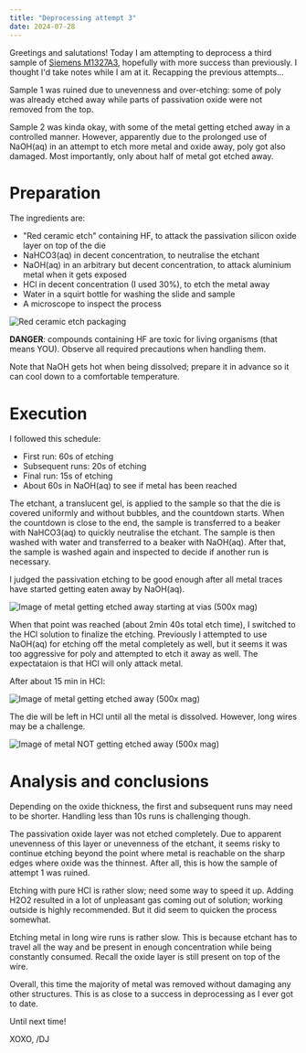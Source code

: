 ```yaml
---
title: "Deprocessing attempt 3"
date: 2024-07-28
---
```


Greetings and salutations! Today I am attempting to deprocess a third sample of [Siemens M1327A3](https://siliconpr0n.org/archive/doku.php?id=infosecdj:siemens:m1327a3), hopefully with more success than previously. I thought I'd take notes while I am at it. Recapping the previous attempts...

Sample 1 was ruined due to unevenness and over-etching: some of poly was already etched away while parts of passivation oxide were not removed from the top.

Sample 2 was kinda okay, with some of the metal getting etched away in a controlled manner. However, apparently due to the prolonged use of NaOH(aq) in an attempt to etch more metal and oxide away, poly got also damaged. Most importantly, only about half of metal got etched away.

# Preparation

The ingredients are:

* "Red ceramic etch" containing HF, to attack the passivation silicon oxide layer on top of the die
* NaHCO3(aq) in decent concentration, to neutralise the etchant
* NaOH(aq) in an arbitrary but decent concentration, to attack aluminium metal when it gets exposed
* HCl in decent concentration (I used 30%), to etch the metal away
* Water in a squirt bottle for washing the slide and sample
* A microscope to inspect the process

![Red ceramic etch packaging](/blarg/assets/20240728/red-ceramic-etch.jpeg)

**DANGER**: compounds containing HF are toxic for living organisms (that means YOU). Observe all required precautions when handling them.

Note that NaOH gets hot when being dissolved; prepare it in advance so it can cool down to a comfortable temperature.

# Execution

I followed this schedule:

* First run: 60s of etching
* Subsequent runs: 20s of etching
* Final run: 15s of etching
* About 60s in NaOH(aq) to see if metal has been reached

The etchant, a translucent gel, is applied to the sample so that the die is covered uniformly and without bubbles, and the countdown starts. When the countdown is close to the end, the sample is transferred to a beaker with NaHCO3(aq) to quickly neutralise the etchant. The sample is then washed with water and transferred to a beaker with NaOH(aq). After that, the sample is washed again and inspected to decide if another run is necessary.

I judged the passivation etching to be good enough after all metal traces have started getting eaten away by NaOH(aq).

![Image of metal getting etched away starting at vias (500x mag)](/blarg/assets/20240728/deproc1.jpg)

When that point was reached (about 2min 40s total etch time), I switched to the HCl solution to finalize the etching. Previously I attempted to use NaOH(aq) for etching off the metal completely as well, but it seems it was too aggressive for poly and attempted to etch it away as well. The expectataion is that HCl will only attack metal.

After about 15 min in HCl:

![Image of metal getting etched away (500x mag)](/blarg/assets/20240728/deproc3.jpg)

The die will be left in HCl until all the metal is dissolved. However, long wires may be a challenge.

![Image of metal NOT getting etched away (500x mag)](/blarg/assets/20240728/deproc4.jpg)

# Analysis and conclusions

Depending on the oxide thickness, the first and subsequent runs may need to be shorter. Handling less than 10s runs is challenging though.

The passivation oxide layer was not etched completely. Due to apparent unevenness of this layer or unevenness of the etchant, it seems risky to continue etching beyond the point where metal is reachable on the sharp edges where oxide was the thinnest. After all, this is how the sample of attempt 1 was ruined.

Etching with pure HCl is rather slow; need some way to speed it up. Adding H2O2 resulted in a lot of unpleasant gas coming out of solution; working outside is highly recommended. But it did seem to quicken the process somewhat.

Etching metal in long wire runs is rather slow. This is because etchant has to travel all the way and be present in enough concentration while being constantly consumed. Recall the oxide layer is still present on top of the wire.

Overall, this time the majority of metal was removed without damaging any other structures. This is as close to a success in deprocessing as I ever got to date.

Until next time!

XOXO,
/DJ

